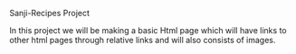 Sanji-Recipes Project


In this project we will be making a basic Html page which will have links to other html pages through relative links and will also consists of images.

